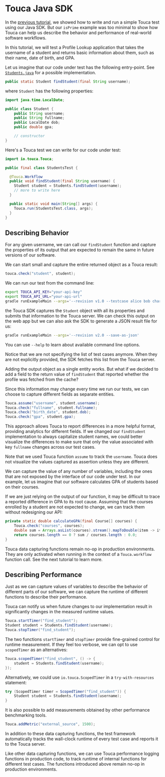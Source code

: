 # Touca Java SDK

In the [previous tutorial](../01_java_minimal), we showed how to write and run a
simple Touca test using our Java SDK. But our `isPrime` example was too minimal
to show how Touca can help us describe the behavior and performance of
real-world software workflows.

In this tutorial, we will test a Profile Lookup application that takes the
username of a student and returns basic information about them, such as their
name, date of birth, and GPA.

Let us imagine that our code under test has the following entry-point. See
[`Students.java`](./src/main/java/io/touca/examples/main/Students.java) for a
possible implementation.

```java
public static Student findStudent(final String username);
```

where `Student` has the following properties:

```java
import java.time.LocalDate;

public class Student {
    public String username;
    public String fullname;
    public LocalDate dob;
    public double gpa;

    // constructor
}
```

Here's a Touca test we can write for our code under test:

```java
import io.touca.Touca;

public final class StudentsTest {

  @Touca.Workflow
  public void findStudent(final String username) {
    Student student = Students.findStudent(username);
    // more to write here
  }

  public static void main(String[] args) {
    Touca.run(StudentsTest.class, args);
  }
}
```

## Describing Behavior

For any given username, we can call our `findStudent` function and capture the
properties of its output that are expected to remain the same in future versions
of our software.

We can start small and capture the entire returned object as a Touca result:

```java
touca.check("student", student);
```

We can run our test from the command line:

```bash
export TOUCA_API_KEY="your-api-key"
export TOUCA_API_URL="your-api-url"
gradle runExampleMain --args='--revision v1.0 --testcase alice bob charlie'
```

the Touca SDK captures the `Student` object with all its properties and submits
that information to the Touca server. We can check this output on the web app
but we can also ask the SDK to generate a JSON result file for us:

```bash
gradle runExampleMain --args='--revision v2.0 --save-as-json'
```

You can use `--help` to learn about available command line options.

Notice that we are not specifying the list of test cases anymore. When they are
not explicitly provided, the SDK fetches this list from the Touca server.

Adding the output object as a single entity works. But what if we decided to add
a field to the return value of `findStudent` that reported whether the profile
was fetched from the cache?

Since this information may change every time we run our tests, we can choose to
capture different fields as separate entities.

```java
Touca.assume("username", student.username);
Touca.check("fullname", student.fullname);
Touca.check("birth_date", student.dob);
Touca.check("gpa", student.gpa);
```

This approach allows Touca to report differences in a more helpful format,
providing analytics for different fields. If we changed our `findStudent`
implementation to always capitalize student names, we could better visualize the
differences to make sure that only the value associated with key `fullname`
changes across our test cases.

Note that we used Touca function `assume` to track the `username`. Touca does
not visualize the values captured as assertion unless they are different.

We can capture the value of any number of variables, including the ones that are
not exposed by the interface of our code under test. In our example, let us
imagine that our software calculates GPA of students based on their courses.

If we are just relying on the output of our function, it may be difficult to
trace a reported difference in GPA to its root cause. Assuming that the courses
enrolled by a student are not expected to change, we can track them without
redesigning our API:

```java
private static double calculateGPA(final Course[] courses) {
    Touca.check("courses", courses);
    double sum = Arrays.asList(courses).stream().mapToDouble(item -> item.grade).sum();
    return courses.length == 0 ? sum / courses.length : 0.0;
}
```

Touca data capturing functions remain no-op in production environments. They are
only activated when running in the context of a `Touca.workflow` function call.
See the next tutorial to learn more.

## Describing Performance

Just as we can capture values of variables to describe the behavior of different
parts of our software, we can capture the runtime of different functions to
describe their performance.

Touca can notify us when future changes to our implementation result in
significantly changes in the measured runtime values.

```java
Touca.startTimer("find_student");
Student student = Students.findStudent(username);
Touca.stopTimer("find_student");
```

The two functions `startTimer` and `stopTimer` provide fine-grained control for
runtime measurement. If they feel too verbose, we can opt to use `scopedTimer`
as an alternatives:

```java
Touca.scopedTimer("find_student", () -> {
    student = Students.findStudent(username);
});
```

Alternatively, we could use `io.touca.ScopedTimer` in a `try-with-resources`
statement:

```java
try (ScopedTimer timer = ScopedTimer("find_student")) {
    Student student = Students.findStudent(username);
}
```

It is also possible to add measurements obtained by other performance
benchmarking tools.

```java
Touca.addMetric("external_source", 1500);
```

In addition to these data capturing functions, the test framework automatically
tracks the wall-clock runtime of every test case and reports it to the Touca
server.

Like other data capturing functions, we can use Touca performance logging
functions in production code, to track runtime of internal functions for
different test cases. The functions introduced above remain no-op in production
environments.
